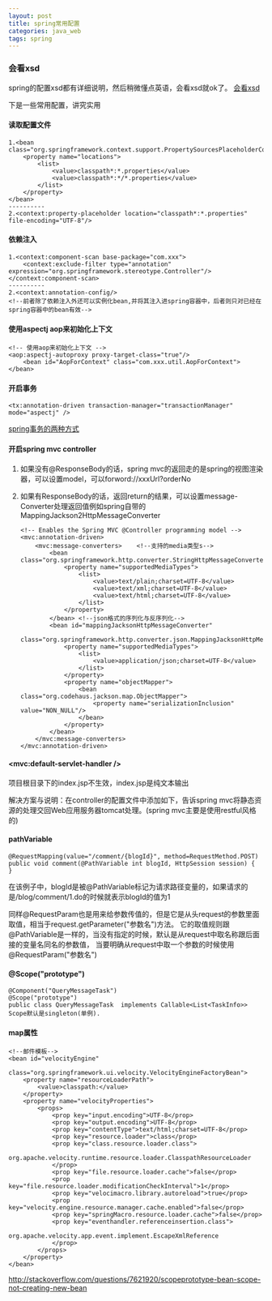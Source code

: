 ```yaml
---
layout: post
title: spring常用配置
categories: java_web
tags: spring
---
```


### 会看xsd
spring的配置xsd都有详细说明，然后稍微懂点英语，会看xsd就ok了。
[会看xsd](/2015/12/27/xsd)

下是一些常用配置，讲究实用

#### 读取配置文件

    1.<bean class="org.springframework.context.support.PropertySourcesPlaceholderConfigurer">
        <property name="locations">
            <list>
                <value>classpath*:*.properties</value>
                <value>classpath*:*/*.properties</value>
            </list>
        </property>
    </bean>
    ----------
    2.<context:property-placeholder location="classpath*:*.properties" file-encoding="UTF-8"/>

#### 依赖注入

    1.<context:component-scan base-package="com.xxx">
        <context:exclude-filter type="annotation" expression="org.springframework.stereotype.Controller"/>
    </context:component-scan>
    ----------
    2.<context:annotation-config/>
    <!--前者除了依赖注入外还可以实例化bean,并将其注入进spring容器中，后者则只对已经在spring容器中的bean有效-->

#### 使用aspectj aop来初始化上下文

    <!-- 使用aop来初始化上下文 -->
    <aop:aspectj-autoproxy proxy-target-class="true"/>
        <bean id="AopForContext" class="com.xxx.util.AopForContext">
    </bean>

#### 开启事务

    <tx:annotation-driven transaction-manager="transactionManager" mode="aspectj" />

[spring事务的两种方式](/2015/12/28/spring_transaction)

#### 开启spring mvc controller

1.  如果没有@ResponseBody的话，spring mvc的返回走的是spring的视图渲染器，可以设置model，可以forword://xxxUrl?orderNo
2.  如果有ResponseBody的话，返回return的结果，可以设置message-Converter处理返回值例如spring自带的MappingJackson2HttpMessageConverter


        <!-- Enables the Spring MVC @Controller programming model -->
        <mvc:annotation-driven>
            <mvc:message-converters>	<!--支持的media类型s-->
                <bean class="org.springframework.http.converter.StringHttpMessageConverter">
                    <property name="supportedMediaTypes">
                        <list>
                            <value>text/plain;charset=UTF-8</value>
                            <value>text/xml;charset=UTF-8</value>
                            <value>text/html;charset=UTF-8</value>
                        </list>
                    </property>
                </bean>	<!--json格式的序列化与反序列化-->
                <bean id="mappingJacksonHttpMessageConverter"
                      class="org.springframework.http.converter.json.MappingJacksonHttpMessageConverter">
                    <property name="supportedMediaTypes">
                        <list>
                            <value>application/json;charset=UTF-8</value>
                        </list>
                    </property>
                    <property name="objectMapper">
                        <bean class="org.codehaus.jackson.map.ObjectMapper">
                            <property name="serializationInclusion" value="NON_NULL"/>
                        </bean>
                    </property>
                </bean>
            </mvc:message-converters>
        </mvc:annotation-driven>

#### <mvc:default-servlet-handler />
项目根目录下的index.jsp不生效，index.jsp是纯文本输出

解决方案与说明：在controller的配置文件中添加如下，告诉spring mvc将静态资源的处理交回Web应用服务器tomcat处理。(spring mvc主要是使用restful风格的)

#### pathVariable

    @RequestMapping(value="/comment/{blogId}", method=RequestMethod.POST)
    public void comment(@PathVariable int blogId, HttpSession session) {
    }

在该例子中，blogId是被@PathVariable标记为请求路径变量的，如果请求的是/blog/comment/1.do的时候就表示blogId的值为1

同样@RequestParam也是用来给参数传值的，但是它是从头request的参数里面取值，相当于request.getParameter("参数名")方法。
它的取值规则跟@PathVariable是一样的，当没有指定的时候，默认是从request中取名称跟后面接的变量名同名的参数值，
当要明确从request中取一个参数的时候使用@RequestParam("参数名")

#### @Scope("prototype")

    @Component("QueryMessageTask")
    @Scope("prototype")
    public class QueryMessageTask  implements Callable<List<TaskInfo>>
    Scope默认是singleton(单例).

#### map属性

    <!--邮件模板-->
    <bean id="velocityEngine"
          class="org.springframework.ui.velocity.VelocityEngineFactoryBean">
        <property name="resourceLoaderPath">
            <value>classpath:</value>
        </property>
        <property name="velocityProperties">
            <props>
                <prop key="input.encoding">UTF-8</prop>
                <prop key="output.encoding">UTF-8</prop>
                <prop key="contentType">text/html;charset=UTF-8</prop>
                <prop key="resource.loader">class</prop>
                <prop key="class.resource.loader.class">
                    org.apache.velocity.runtime.resource.loader.ClasspathResourceLoader
                </prop>
                <prop key="file.resource.loader.cache">false</prop>
                <prop key="file.resource.loader.modificationCheckInterval">1</prop>
                <prop key="velocimacro.library.autoreload">true</prop>
                <prop key="velocity.engine.resource.manager.cache.enabled">false</prop>
                <prop key="springMacro.resource.loader.cache">false</prop>
                <prop key="eventhandler.referenceinsertion.class">
                    org.apache.velocity.app.event.implement.EscapeXmlReference
                </prop>
            </props>
        </property>
    </bean>


http://stackoverflow.com/questions/7621920/scopeprototype-bean-scope-not-creating-new-bean